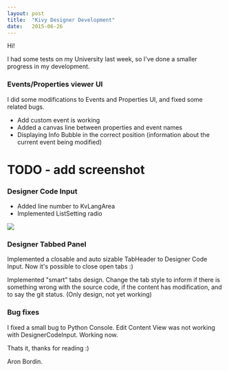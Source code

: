 ```yaml
---
layout: post
title:  "Kivy Designer Development"
date:   2015-06-26
---
```


Hi!

I had some tests on my University last week, so I've done a smaller progress in my development. 

### Events/Properties viewer UI

I did some modifications to Events and Properties UI, and fixed some related bugs. 

* Add custom event is working
* Added a canvas line between properties and event names
* Displaying Info Bubble in the correct position (information about the current event being modified)

# TODO - add screenshot

### Designer Code Input

* Added line number to KvLangArea
* Implemented ListSetting radio

![](https://cloud.githubusercontent.com/assets/4960137/8346063/bf699d74-1acd-11e5-99e1-9c5484200b23.png)

### Designer Tabbed Panel

Implemented a closable and auto sizable TabHeader to Designer Code Input. Now it's possible to close open tabs :)

Implemented "smart" tabs design. Change the tab style to inform if there is something wrong with the source code, if the content has modification, and to say the git status. (Only design, not yet working)

### Bug fixes

I fixed a small bug to Python Console.
Edit Content View was not working with DesignerCodeInput. Working now.


Thats it, thanks for reading :)

Aron Bordin.
